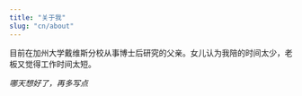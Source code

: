 ```yaml
---
title: "关于我"
slug: "cn/about"
---
```


目前在加州大学戴维斯分校从事博士后研究的父亲。女儿认为我陪的时间太少，老板又觉得工作时间太短。

_哪天想好了，再多写点_
